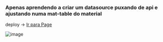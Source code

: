 ### Apenas aprendendo a criar um datasource puxando de api e ajustando numa mat-table do material
deploy -> <a href="https://data-source-mat-table-5jsg.vercel.app/">Ir para Page </a>

![image](https://github.com/CarolinaCedro/Data-Source-MatTable/assets/75391803/c8d2ddd9-78ef-4129-9034-8551abcb2e86)
